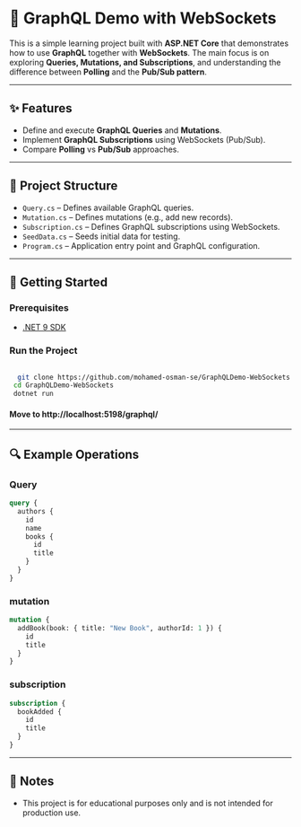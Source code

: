 # 🧪 GraphQL Demo with WebSockets

This is a simple learning project built with **ASP.NET Core** that demonstrates how to use **GraphQL** together with **WebSockets**. The main focus is on exploring **Queries, Mutations, and Subscriptions**, and understanding the difference between **Polling** and the **Pub/Sub pattern**.

---

## ✨ Features

-   Define and execute **GraphQL Queries** and **Mutations**.
-   Implement **GraphQL Subscriptions** using WebSockets (Pub/Sub).
-   Compare **Polling** vs **Pub/Sub** approaches.

---

## 📂 Project Structure

-   `Query.cs` – Defines available GraphQL queries.
-   `Mutation.cs` – Defines mutations (e.g., add new records).
-   `Subscription.cs` – Defines GraphQL subscriptions using WebSockets.
-   `SeedData.cs` – Seeds initial data for testing.
-   `Program.cs` – Application entry point and GraphQL configuration.

---

## 🚀 Getting Started

### Prerequisites

-   [.NET 9 SDK](https://dotnet.microsoft.com/en-us/download)

### Run the Project

 ```bash

   git clone https://github.com/mohamed-osman-se/GraphQLDemo-WebSockets.git
  cd GraphQLDemo-WebSockets
  dotnet run

```
#### Move to http://localhost:5198/graphql/
---

## 🔍 Example Operations

### Query

```graphql
query {
  authors {
    id
    name
    books {
      id
      title
    }
  }
}
```

### mutation

```graphql
mutation {
  addBook(book: { title: "New Book", authorId: 1 }) {
    id
    title
  }
}

```

### subscription

```graphql
subscription {
  bookAdded {
    id
    title
  }
}
```

---

## 📌 Notes
-   This project is for educational purposes only and is not intended for production use.
  
